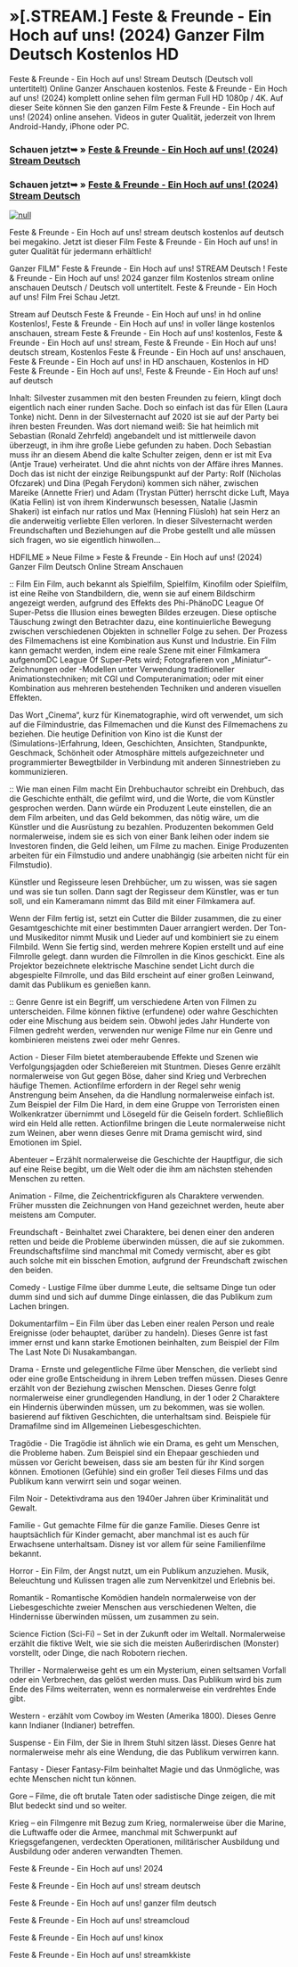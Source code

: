 # »[.STREAM.] Feste & Freunde - Ein Hoch auf uns! (2024) Ganzer Film Deutsch Kostenlos HD

Feste & Freunde - Ein Hoch auf uns! Stream Deutsch (Deutsch voll untertitelt) Online Ganzer Anschauen kostenlos. Feste & Freunde - Ein Hoch auf uns! (2024) komplett online sehen film german Full HD 1080p / 4K. Auf dieser Seite können Sie den ganzen Film Feste & Freunde - Ein Hoch auf uns! (2024) online ansehen. Videos in guter Qualität, jederzeit von Ihrem Android-Handy, iPhone oder PC.

### Schauen jetzt➥ » [Feste & Freunde - Ein Hoch auf uns! (2024) Stream Deutsch](https://t.co/iPkTJcbmfk)

### Schauen jetzt➥ » [Feste & Freunde - Ein Hoch auf uns! (2024) Stream Deutsch](https://t.co/iPkTJcbmfk)

[![null](https://static.wixstatic.com/media/855a25_043b5abeb4ae4d35ac003198e7fe56ed~mv2.gif)](https://t.co/iPkTJcbmfk)

Feste & Freunde - Ein Hoch auf uns! stream deutsch kostenlos auf deutsch bei megakino. Jetzt ist dieser Film Feste & Freunde - Ein Hoch auf uns! in guter Qualität für jedermann erhältlich!

Ganzer FILM" Feste & Freunde - Ein Hoch auf uns! STREAM Deutsch ! Feste & Freunde - Ein Hoch auf uns! 2024 ganzer film Kostenlos stream online anschauen Deutsch / Deutsch voll untertitelt. Feste & Freunde - Ein Hoch auf uns! Film Frei Schau Jetzt.

Stream auf Deutsch Feste & Freunde - Ein Hoch auf uns! in hd online Kostenlos!, Feste & Freunde - Ein Hoch auf uns! in voller länge kostenlos anschauen, stream Feste & Freunde - Ein Hoch auf uns! kostenlos, Feste & Freunde - Ein Hoch auf uns! stream, Feste & Freunde - Ein Hoch auf uns! deutsch stream, Kostenlos Feste & Freunde - Ein Hoch auf uns! anschauen, Feste & Freunde - Ein Hoch auf uns! in HD anschauen, Kostenlos in HD Feste & Freunde - Ein Hoch auf uns!, Feste & Freunde - Ein Hoch auf uns! auf deutsch

Inhalt: Silvester zusammen mit den besten Freunden zu feiern, klingt doch eigentlich nach einer runden Sache. Doch so einfach ist das für Ellen (Laura Tonke) nicht. Denn in der Silvesternacht auf 2020 ist sie auf der Party bei ihren besten Freunden. Was dort niemand weiß: Sie hat heimlich mit Sebastian (Ronald Zehrfeld) angebandelt und ist mittlerweile davon überzeugt, in ihm ihre große Liebe gefunden zu haben. Doch Sebastian muss ihr an diesem Abend die kalte Schulter zeigen, denn er ist mit Eva (Antje Traue) verheiratet. Und die ahnt nichts von der Affäre ihres Mannes. Doch das ist nicht der einzige Reibungspunkt auf der Party: Rolf (Nicholas Ofczarek) und Dina (Pegah Ferydoni) kommen sich näher, zwischen Mareike (Annette Frier) und Adam (Trystan Pütter) herrscht dicke Luft, Maya (Katia Fellin) ist von ihrem Kinderwunsch besessen, Natalie (Jasmin Shakeri) ist einfach nur ratlos und Max (Henning Flüsloh) hat sein Herz an die anderweitig verliebte Ellen verloren. In dieser Silvesternacht werden Freundschaften und Beziehungen auf die Probe gestellt und alle müssen sich fragen, wo sie eigentlich hinwollen...

HDFILME » Neue Filme » Feste & Freunde - Ein Hoch auf uns! (2024) Ganzer Film Deutsch Online Stream Anschauen

:: Film
Ein Film, auch bekannt als Spielfilm, Spielfilm, Kinofilm oder Spielfilm, ist eine Reihe von Standbildern, die, wenn sie auf einem Bildschirm angezeigt werden, aufgrund des Effekts des Phi-PhänoDC League Of Super-Petss die Illusion eines bewegten Bildes erzeugen. Diese optische Täuschung zwingt den Betrachter dazu, eine kontinuierliche Bewegung zwischen verschiedenen Objekten in schneller Folge zu sehen. Der Prozess des Filmemachens ist eine Kombination aus Kunst und Industrie. Ein Film kann gemacht werden, indem eine reale Szene mit einer Filmkamera aufgenomDC League Of Super-Pets wird; Fotografieren von „Miniatur“-Zeichnungen oder -Modellen unter Verwendung traditioneller Animationstechniken; mit CGI und Computeranimation; oder mit einer Kombination aus mehreren bestehenden Techniken und anderen visuellen Effekten.

Das Wort „Cinema“, kurz für Kinematographie, wird oft verwendet, um sich auf die Filmindustrie, das Filmemachen und die Kunst des Filmemachens zu beziehen. Die heutige Definition von Kino ist die Kunst der (Simulations-)Erfahrung, Ideen, Geschichten, Ansichten, Standpunkte, Geschmack, Schönheit oder Atmosphäre mittels aufgezeichneter und programmierter Bewegtbilder in Verbindung mit anderen Sinnestrieben zu kommunizieren.

:: Wie man einen Film macht
Ein Drehbuchautor schreibt ein Drehbuch, das die Geschichte enthält, die gefilmt wird, und die Worte, die vom Künstler gesprochen werden. Dann würde ein Produzent Leute einstellen, die an dem Film arbeiten, und das Geld bekommen, das nötig wäre, um die Künstler und die Ausrüstung zu bezahlen. Produzenten bekommen Geld normalerweise, indem sie es sich von einer Bank leihen oder indem sie Investoren finden, die Geld leihen, um Filme zu machen. Einige Produzenten arbeiten für ein Filmstudio und andere unabhängig (sie arbeiten nicht für ein Filmstudio).

Künstler und Regisseure lesen Drehbücher, um zu wissen, was sie sagen und was sie tun sollen. Dann sagt der Regisseur dem Künstler, was er tun soll, und ein Kameramann nimmt das Bild mit einer Filmkamera auf.

Wenn der Film fertig ist, setzt ein Cutter die Bilder zusammen, die zu einer Gesamtgeschichte mit einer bestimmten Dauer arrangiert werden. Der Ton- und Musikeditor nimmt Musik und Lieder auf und kombiniert sie zu einem Filmbild. Wenn Sie fertig sind, werden mehrere Kopien erstellt und auf eine Filmrolle gelegt. dann wurden die Filmrollen in die Kinos geschickt. Eine als Projektor bezeichnete elektrische Maschine sendet Licht durch die abgespielte Filmrolle, und das Bild erscheint auf einer großen Leinwand, damit das Publikum es genießen kann.

:: Genre
Genre ist ein Begriff, um verschiedene Arten von Filmen zu unterscheiden. Filme können fiktive (erfundene) oder wahre Geschichten oder eine Mischung aus beidem sein. Obwohl jedes Jahr Hunderte von Filmen gedreht werden, verwenden nur wenige Filme nur ein Genre und kombinieren meistens zwei oder mehr Genres.

Action - Dieser Film bietet atemberaubende Effekte und Szenen wie Verfolgungsjagden oder Schießereien mit Stuntmen. Dieses Genre erzählt normalerweise von Gut gegen Böse, daher sind Krieg und Verbrechen häufige Themen. Actionfilme erfordern in der Regel sehr wenig Anstrengung beim Ansehen, da die Handlung normalerweise einfach ist. Zum Beispiel der Film Die Hard, in dem eine Gruppe von Terroristen einen Wolkenkratzer übernimmt und Lösegeld für die Geiseln fordert. Schließlich wird ein Held alle retten. Actionfilme bringen die Leute normalerweise nicht zum Weinen, aber wenn dieses Genre mit Drama gemischt wird, sind Emotionen im Spiel.

Abenteuer – Erzählt normalerweise die Geschichte der Hauptfigur, die sich auf eine Reise begibt, um die Welt oder die ihm am nächsten stehenden Menschen zu retten.

Animation - Filme, die Zeichentrickfiguren als Charaktere verwenden. Früher mussten die Zeichnungen von Hand gezeichnet werden, heute aber meistens am Computer.

Freundschaft - Beinhaltet zwei Charaktere, bei denen einer den anderen retten und beide die Probleme überwinden müssen, die auf sie zukommen. Freundschaftsfilme sind manchmal mit Comedy vermischt, aber es gibt auch solche mit ein bisschen Emotion, aufgrund der Freundschaft zwischen den beiden.

Comedy - Lustige Filme über dumme Leute, die seltsame Dinge tun oder dumm sind und sich auf dumme Dinge einlassen, die das Publikum zum Lachen bringen.

Dokumentarfilm – Ein Film über das Leben einer realen Person und reale Ereignisse (oder behauptet, darüber zu handeln). Dieses Genre ist fast immer ernst und kann starke Emotionen beinhalten, zum Beispiel der Film The Last Note Di Nusakambangan.

Drama - Ernste und gelegentliche Filme über Menschen, die verliebt sind oder eine große Entscheidung in ihrem Leben treffen müssen. Dieses Genre erzählt von der Beziehung zwischen Menschen. Dieses Genre folgt normalerweise einer grundlegenden Handlung, in der 1 oder 2 Charaktere ein Hindernis überwinden müssen, um zu bekommen, was sie wollen. basierend auf fiktiven Geschichten, die unterhaltsam sind. Beispiele für Dramafilme sind im Allgemeinen Liebesgeschichten.

Tragödie - Die Tragödie ist ähnlich wie ein Drama, es geht um Menschen, die Probleme haben. Zum Beispiel sind ein Ehepaar geschieden und müssen vor Gericht beweisen, dass sie am besten für ihr Kind sorgen können. Emotionen (Gefühle) sind ein großer Teil dieses Films und das Publikum kann verwirrt sein und sogar weinen.

Film Noir - Detektivdrama aus den 1940er Jahren über Kriminalität und Gewalt.

Familie - Gut gemachte Filme für die ganze Familie. Dieses Genre ist hauptsächlich für Kinder gemacht, aber manchmal ist es auch für Erwachsene unterhaltsam. Disney ist vor allem für seine Familienfilme bekannt.

Horror - Ein Film, der Angst nutzt, um ein Publikum anzuziehen. Musik, Beleuchtung und Kulissen tragen alle zum Nervenkitzel und Erlebnis bei.

Romantik - Romantische Komödien handeln normalerweise von der Liebesgeschichte zweier Menschen aus verschiedenen Welten, die Hindernisse überwinden müssen, um zusammen zu sein.

Science Fiction (Sci-Fi) – Set in der Zukunft oder im Weltall. Normalerweise erzählt die fiktive Welt, wie sie sich die meisten Außerirdischen (Monster) vorstellt, oder Dinge, die nach Robotern riechen.

Thriller - Normalerweise geht es um ein Mysterium, einen seltsamen Vorfall oder ein Verbrechen, das gelöst werden muss. Das Publikum wird bis zum Ende des Films weiterraten, wenn es normalerweise ein verdrehtes Ende gibt.

Western - erzählt vom Cowboy im Westen (Amerika 1800). Dieses Genre kann Indianer (Indianer) betreffen.

Suspense - Ein Film, der Sie in Ihrem Stuhl sitzen lässt. Dieses Genre hat normalerweise mehr als eine Wendung, die das Publikum verwirren kann.

Fantasy - Dieser Fantasy-Film beinhaltet Magie und das Unmögliche, was echte Menschen nicht tun können.

Gore – Filme, die oft brutale Taten oder sadistische Dinge zeigen, die mit Blut bedeckt sind und so weiter.

Krieg – ein Filmgenre mit Bezug zum Krieg, normalerweise über die Marine, die Luftwaffe oder die Armee, manchmal mit Schwerpunkt auf Kriegsgefangenen, verdeckten Operationen, militärischer Ausbildung und Ausbildung oder anderen verwandten Themen.

Feste & Freunde - Ein Hoch auf uns! 2024

Feste & Freunde - Ein Hoch auf uns! stream deutsch

Feste & Freunde - Ein Hoch auf uns! ganzer film deutsch

Feste & Freunde - Ein Hoch auf uns! streamcloud

Feste & Freunde - Ein Hoch auf uns! kinox

Feste & Freunde - Ein Hoch auf uns! streamkkiste
